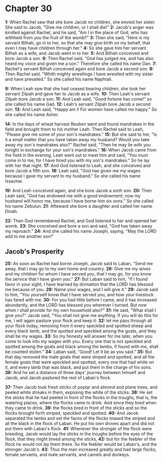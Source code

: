 # Chapter 30

**1:** When Rachel saw that she bore Jacob no children, she envied her sister. She said to Jacob, "Give me children, or I shall die!"
**2:** Jacob's anger was kindled against Rachel, and he said, "Am I in the place of God, who has withheld from you the fruit of the womb?"
**3:** Then she said, "Here is my servant Bilhah, go in to her, so that she may give birth on my behalf, that even I may have children through her."
**4:** So she gave him her servant Bilhah as a wife, and Jacob went in to her.
**5:** And Bilhah conceived and bore Jacob a son.
**6:** Then Rachel said, "God has judged me, and has also heard my voice and given me a son." Therefore she called his name Dan.
**7:** Rachel's servant Bilhah conceived again and bore Jacob a second son.
**8:** Then Rachel said, "Whith mighty wrestlings I have wrestled with my sister and have prevailed." So she called his name Naphtali.

**9:** When Leah saw that she had ceased bearing children, she took her servant Zilpah and gave her to Jacob as a wife.
**10:** Then Leah's servant Zilpah bore Jacob a son.
**11:** And Leah said, "Good fortune has come!" so she called his name Gad.
**12:** Leah's servant Zilpah bore Jacob a second son.
**13:** And Leah said, "Happy am I! For women have called me happy." So she called his name Asher.

**14:** In the days of wheat harvest Reuben went and found mandrakes in the field and brought them to his mother Leah. Then Rachel said to Leah, "Please give me some of your son's mandrakes."
**15:** But she said to her, "Is it a small matter that you have taken away my husband? Would you take away my son's mandrakes also?" Rachel said, "Then he may lie with you tonight in exchange for your son's mandrakes."
**16:** When Jacob came from the field in the evening, Leah went out to meet him and said, "You must come in to me, for I have hired you with my son's mandrakes." So he lay with her that night.
**17:** And God listened to Leah, and she conceived and bore Jacob a fifth son.
**18:** Leah said, "God has given me my wages because I gave my servant to my husband." So she called his name Issachar.

**19:** And Leah conceived again, and she bore Jacob a sixth son.
**20:** Then Leah said, "God has endowed me with a good endowment; now my husband will honor me, because I have borne him six sons." So she called his name Zebulun.
**21:** Afteward she bore a daughter and called her name Dinah.

**22:** Then God remembered Rachel, and God listened to her and opened her womb.
**23:** She conceived and bore a son and said, "God has taken away my reproach."
**24:** And she called his name Joseph, saying, "May the LORD add to me another son!"

## Jacob's Prosperity

**25:** As soon as Rachel had borne Joseph, Jacob said to Laban, "Send me away, that I may go to my own home and country.
**26:** Give me my wives and my children for whom I have served you, that I may go, for you know the service that I have given you."
**27:** But Laban said to him, "If I found favor in your sight, I have learned by divination that the LORD has blessed me because of you.
**28:** Name your wages, and I will give it."
**29:** Jacob said to him, "You yourself know that I have served you, and how your livestock has fared with me.
**30:** For you had little before I came, and it has increased abundantly, and the LORD has blessed you wherever I turned. But now when I shall provide for my own household also?"
**31:** He said, "What shall I give you?" Jacob said, "You shall not give me anything. If you will do this for me, I will again pasture your flock and keep it:
**32:** let me pass through all your flock today, removing from it every speckled and spotted sheep and every black lamb, and the spotted and speckled among the goats, and they shall be my wages.
**33:** So my honesty will answer for me later, when you come to look into my wages with you. Every one that is not speckled and spotted among the goats and black among the lambs, if found with me, shall be counted stolen."
**34:** Laban said, "Good! Let it be as you said."
**35:** But that day removed the male goats that were striped and spotted, and all the female goats that were speckled and spotted, every one that had white on it, and every lamb that was black, and put them in the charge of his sons.
**36:** And he set a distance of three days' journey between himself and Jacob, and Jacob pastured the rest of Laban's flock.

**37:** Then Jacob took fresh sticks of poplar and almond and plane trees, and peeled white streaks in them, exposing the white of the sticks.
**38:** He set the sticks that he had peeled in front of the flocks in the troughs, that is, the watering places, where the flocks came to drink. And since they bred when they came to drink,
**39:** the flocks bred in front of the sticks and so the flocks brought forth striped, speckled and spotted.
**40:** And Jacob separated the lambs and set the faces of the flocks toward the striped and all the black in the flock of Laban. He put his own droves apart and did not put them with Laban's flock.
**41:** Whenever the stronger of the flock were breeding, Jacob would lay the sticks in the troughs before the eyes of the flock, that they might breed among the sticks,
**42:** but for the feebler of the flock he would not lay them there. So the feebler would be Laban's, and the stronger Jacob's.
**43:**  Thus the man increased greatly and had large flocks, female servants, and male servants, and camels and donkeys.
